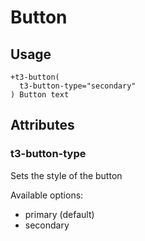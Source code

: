 # Button


## Usage
```pug
+t3-button(
  t3-button-type="secondary"
) Button text
```


## Attributes

### t3-button-type

Sets the style of the button

Available options:
- primary (default)
- secondary
